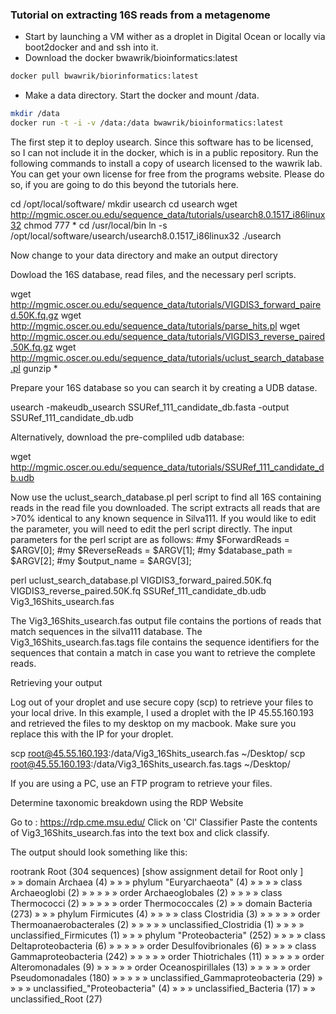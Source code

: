 ### Tutorial on extracting 16S reads from a metagenome

- Start by launching a VM wither as a droplet in Digital Ocean or locally via boot2docker and and ssh into it.
- Download the docker bwawrik/bioinformatics:latest

```sh 
docker pull bwawrik/biorinformatics:latest
```

- Make a data directory. Start the docker and mount /data.

```sh 
mkdir /data
docker run -t -i -v /data:/data bwawrik/bioinformatics:latest
```

The first step it to deploy usearch. Since this software has to be licensed, so I can not include it in the docker, which is in a public repository.  Run the following commands to install a copy of usearch licensed to the wawrik lab. You can get your own license for free from the programs website. Please do so, if you are going to do this beyond the tutorials here.

cd /opt/local/software/
mkdir usearch
cd usearch
wget http://mgmic.oscer.ou.edu/sequence_data/tutorials/usearch8.0.1517_i86linux32
chmod 777 *
cd /usr/local/bin
ln -s /opt/local/software/usearch/usearch8.0.1517_i86linux32 ./usearch

Now change to your data directory and make an output directory



Dowload the 16S database, read files, and the necessary perl scripts.

wget http://mgmic.oscer.ou.edu/sequence_data/tutorials/VIGDIS3_forward_paired.50K.fq.gz
wget http://mgmic.oscer.ou.edu/sequence_data/tutorials/parse_hits.pl
wget http://mgmic.oscer.ou.edu/sequence_data/tutorials/VIGDIS3_reverse_paired.50K.fq.gz
wget http://mgmic.oscer.ou.edu/sequence_data/tutorials/uclust_search_database.pl
gunzip *

Prepare your 16S database so you can search it by creating a UDB datase.

usearch -makeudb_usearch SSURef_111_candidate_db.fasta -output SSURef_111_candidate_db.udb

Alternatively, download the pre-compliled udb database:

wget http://mgmic.oscer.ou.edu/sequence_data/tutorials/SSURef_111_candidate_db.udb

Now use the uclust_search_database.pl perl script to find all 16S containing reads in the read file you downloaded. The script extracts all reads that are >70% identical to any known sequence in Silva111.  If you would like to edit the parameter, you will need to edit the perl script directly. The input parameters for the perl script are as follows:
#my $ForwardReads  = $ARGV[0]; #my $ReverseReads  = $ARGV[1]; #my $database_path = $ARGV[2]; #my $output_name   = $ARGV[3];

perl uclust_search_database.pl VIGDIS3_forward_paired.50K.fq VIGDIS3_reverse_paired.50K.fq SSURef_111_candidate_db.udb Vig3_16Shits_usearch.fas

The Vig3_16Shits_usearch.fas output file contains the portions of reads that match sequences in the silva111 database. 
The Vig3_16Shits_usearch.fas.tags file contains the sequence identifiers for the sequences that contain a match in case you want to retrieve the complete reads.

Retrieving your output

Log out of your droplet and use secure copy (scp) to retrieve your files to your local drive. In this example, I used a droplet with the IP 45.55.160.193 and retrieved the files to my desktop on my macbook.  Make sure you replace this with the IP for your droplet. 

scp root@45.55.160.193:/data/Vig3_16Shits_usearch.fas ~/Desktop/
scp root@45.55.160.193:/data/Vig3_16Shits_usearch.fas.tags ~/Desktop/

If you are using a PC, use an FTP program to retrieve your files.

Determine taxonomic breakdown using the RDP Website

Go to : https://rdp.cme.msu.edu/
Click on 'Cl' Classifier
Paste the contents of Vig3_16Shits_usearch.fas into the text box and click classify.

The output should look something like this:

rootrank Root (304 sequences) [show assignment detail for Root only ]     
»  »  domain Archaea (4)
»  »  »  phylum "Euryarchaeota" (4)
»  »  »  »  class Archaeoglobi (2)
»  »  »  »  »  order Archaeoglobales (2)
»  »  »  »  class Thermococci (2)
»  »  »  »  »  order Thermococcales (2)
»  »  domain Bacteria (273)
»  »  »  phylum Firmicutes (4)
»  »  »  »  class Clostridia (3)
»  »  »  »  »  order Thermoanaerobacterales (2)
»  »  »  »  »  unclassified_Clostridia (1)
»  »  »  »  unclassified_Firmicutes (1)
»  »  »  phylum "Proteobacteria" (252)
»  »  »  »  class Deltaproteobacteria (6)
»  »  »  »  »  order Desulfovibrionales (6)
»  »  »  »  class Gammaproteobacteria (242)
»  »  »  »  »  order Thiotrichales (11)
»  »  »  »  »  order Alteromonadales (9)
»  »  »  »  »  order Oceanospirillales (13)
»  »  »  »  »  order Pseudomonadales (180)
»  »  »  »  »  unclassified_Gammaproteobacteria (29)
»  »  »  »  unclassified_"Proteobacteria" (4)
»  »  »  unclassified_Bacteria (17)
»  »  unclassified_Root (27)


